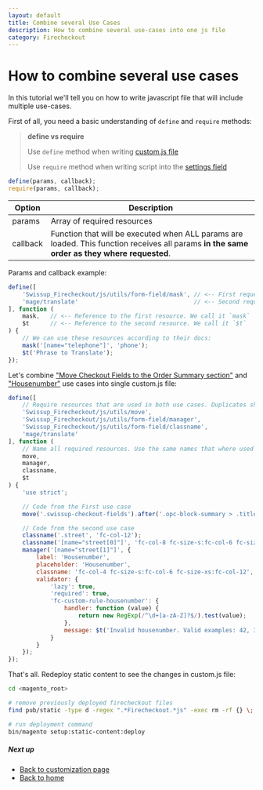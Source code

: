 ```yaml
---
layout: default
title: Combine several Use Cases
description: How to combine several use-cases into one js file
category: Firecheckout
---
```


# How to combine several use cases

In this tutorial we'll tell you on how to write javascript file that will
include multiple use-cases.

First of all, you need a basic understanding of `define` and `require` methods:

> **define vs require**
>
> Use `define` method when writing [custom.js file](/m2/extensions/firecheckout/customization/custom-js/)
>
> Use `require` method when writing script into the [settings field](/m2/extensions/firecheckout/configuration/#custom-css-and-js-settings-section)

```js
define(params, callback);
require(params, callback);
```

Option  | Description
--------|----------------------------
params  | Array of required resources
callback| Function that will be executed when ALL params are loaded. This function receives all params **in the same order as they where requested**.

Params and callback example:

```js
define([
    'Swissup_Firecheckout/js/utils/form-field/mask', // <-- First requested resource
    'mage/translate'                                 // <-- Second requested resource
], function (
    mask,   // <-- Reference to the first resource. We call it `mask`
    $t      // <-- Reference to the second resource. We call it `$t`
) {
    // We can use these resources according to their docs:
    mask('[name="telephone"]', 'phone');
    $t('Phrase to Translate');
});
```

Let's combine ["Move Checkout Fields to the Order Summary section"](/m2/extensions/firecheckout/customization/use-cases/move-checkout-fields-to-order-summary/)
and ["Housenumber"](/m2/extensions/firecheckout/customization/use-cases/housenumber/)
use cases into single custom.js file:

```js
define([
    // Require resources that are used in both use cases. Duplicates should be removed if found.
    'Swissup_Firecheckout/js/utils/move',
    'Swissup_Firecheckout/js/utils/form-field/manager',
    'Swissup_Firecheckout/js/utils/form-field/classname',
    'mage/translate'
], function (
    // Name all required resources. Use the same names that where used in use-cases.
    move,
    manager,
    classname,
    $t
) {
    'use strict';

    // Code from the First use case
    move('.swissup-checkout-fields').after('.opc-block-summary > .title', 0);

    // Code from the second use case
    classname('.street', 'fc-col-12');
    classname('[name="street[0]"]', 'fc-col-8 fc-size-s:fc-col-6 fc-size-xs:fc-col-12');
    manager('[name="street[1]"]', {
        label: 'Housenumber',
        placeholder: 'Housenumber',
        classname: 'fc-col-4 fc-size-s:fc-col-6 fc-size-xs:fc-col-12',
        validator: {
            'lazy': true,
            'required': true,
            'fc-custom-rule-housenumber': {
                handler: function (value) {
                    return new RegExp(/^\d+[a-zA-Z]?$/).test(value);
                },
                message: $t('Invalid housenumber. Valid examples: 42, 3A, 18C')
            }
        }
    });
});
```

That's all. Redeploy static content to see the changes in custom.js file:

```bash
cd <magento_root>

# remove previously deployed firecheckout files
find pub/static -type d -regex ".*Firecheckout.*js" -exec rm -rf {} \;

# run deployment command
bin/magento setup:static-content:deploy
```

##### Next up

 -  [Back to customization page](/m2/extensions/firecheckout/customization/)
 -  [Back to home](/m2/extensions/firecheckout/)
